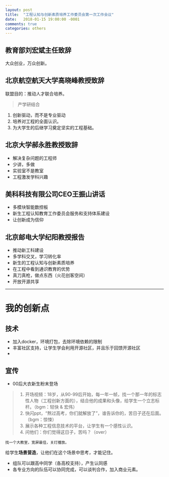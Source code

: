 ```yaml
---
layout: post
title:  "工程认知与创新素质培养工作委员会第一次工作会议"
date:   2018-01-15 19:00:00 -0001
comments: true
categories: others
---
```


## 教育部**刘宏斌**主任致辞
大众创业，万众创新。

## 北京航空航天大学**高晓峰**教授致辞
联盟目的：推动人才联合培养。
> 产学研结合

1. 创新驱动，而不是专业驱动
2. 培养对工程的全面认识。
3. 为大学生的后继学习奠定坚实的工程基础。

## 北京大学**郝永胜**教授致辞
* 解决复杂问题的工程师
* 少讲，多做
* 实验室不是教室
* 工程激发学科兴趣

## 美科科技有限公司CEO**王振山**讲话
* 多模块智能数控板
* 新生工程认知教育工作委员会服务和支持体系建设
* 让创新成为信仰

## 北京邮电大学**纪阳**教授报告
* 推动新工科建设
* 多学科交叉，学习转化率
* 新生的工程认知与创新素质培养
* 在工程中看到通识教育的优势
* 真刀真枪，做点东西（火花创客空间）
* 开放开源共享

---

# 我的创新点
## 技术
* 加入docker，环境打包，去除环境依赖的限制
* 丰富社区支持，让学生学会利用开源社区，并且乐于回馈开源社区
* 

## 宣传
* 00后大衣新生粉末登场

> 1. 开场视频：18岁，从90-99后开始，每一年一帧，找一个那一年的标志性人物（工程创新方面的），结合他的成果和头像，给学生一个立志标杆。（bgm：轻快 & 宏伟）
> 2. 快闪ppt，“熬过高考，你们就解放了”，谁告诉你的，苦日子还在后面。（bgm：惊悚）
> 3. 展示各种工程信息技术的平台，让学生有一个感性认识。
> 4. 问他们：你们觉得这日子，苦吗？（over）

```
找一个大教室，宽屏最佳，关灯播放。
```

给学生**场景营造**，让他们在这个场景中思考，才能记住。

* 组队可以跟高中同学（各高校支持），产生认同感
* 各专业方向的队伍可以协同完成，可以谈判合作，加入商业元素。